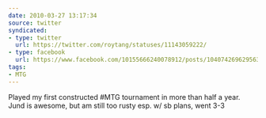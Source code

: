 ```yaml
---
date: 2010-03-27 13:17:34
source: twitter
syndicated:
- type: twitter
  url: https://twitter.com/roytang/statuses/11143059222/
- type: facebook
  url: https://www.facebook.com/10155666240078912/posts/104074269629563
tags:
- MTG
---
```


Played my first constructed #MTG tournament in more than half a year. Jund is awesome, but am still too rusty esp. w/ sb plans, went 3-3